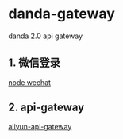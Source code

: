 # danda-gateway
danda 2.0 api gateway


## 1. 微信登录
[node wechat](https://github.com/node-webot/wechat)

## 2. api-gateway
[aliyun-api-gateway](https://www.npmjs.com/package/aliyun-api-gateway)

